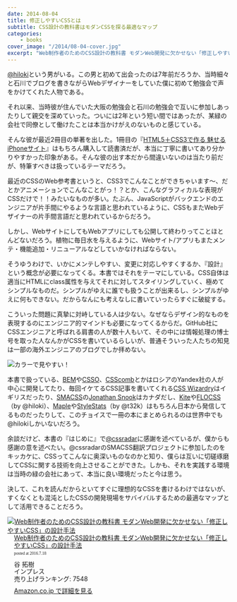 ```yaml
---
date: 2014-08-04
title: 修正しやすいCSSとは
subtitle: CSS設計の教科書はモダンCSSを探る最適なマップ
categories: 
    - books
cover_image: "/2014/08-04-cover.jpg"
excerpt: "Web制作者のためのCSS設計の教科書 モダンWeb開発に欠かせない「修正しやすいCSS」の設計手法"
---
```


[@hiloki](https://twitter.com/hiloki)という男がいる。この男と初めて出会ったのは7年前だろうか、当時細々と石川でブログを書きながらWebデザイナーをしていた僕に初めて勉強会で声をかけてくれた人物である。

それ以来、当時彼が住んでいた大阪の勉強会と石川の勉強会で互いに参加しあったりして親交を深めていった。ついには2年という短い間ではあったが、某緑の会社で同僚として働けたことは本当かけがえのないものと感じている。

そんな彼が最近2冊目の単著を出した。1冊目の『[HTML5＋CSS3で作る 魅せるiPhoneサイト](https://www.amazon.co.jp/dp/4899772750/?tag=warikiru-22)』はもちろん購入して読書済だが、本当に丁寧に書いてあり分かりやすかった印象がある。そんな彼の出す本だから間違いないのは当たり前だが、特筆すべきは扱っているテーマだろう。

最近のCSSのWeb参考書というと、CSS3でこんなことができちゃいます〜、だとかアニメーションでこんなことがっ！？とか、こんなグラフィカルな表現がCSSだけで！！みたいなものが多い。たぶん、JavaScriptがバックエンドのエンジニアが片手間にやるような言語と思われているように、CSSもまたWebデザイナーの片手間言語だと思われているからだろう。

しかし、WebサイトにしてもWebアプリにしても公開して終わりってことほとんどないだろう。植物に毎日水を与えるように、Webサイト/アプリもまたメンテ・機能追加・リニューアルなどしていかなければならない。

そうゆうわけで、いかにメンテしやすい、変更に対応しやすくするか、『設計』という概念が必要になってくる。本書ではそれをテーマにしている。CSS自体は適当にHTMLにclass属性を与えてそれに対してスタイリングしていく、極めてシンプルなものだ。シンプルがゆえに誰でも扱うことが出来るし、シンプルがゆえに何もできない。だからなんにも考えなしに書いていったらすぐに破綻する。

こういった問題に真摯に対峙している人は少ない。なぜならデザイン的なものを表現するのにエンジニア的マインドも必要になってくるからだ。GitHub社にCSSエンジニアと呼ばれる肩書の人が数十人もいて、その中には情報処理の博士号を取った人なんかがCSSを書いているらしいが、普通そういった人たちの知見は一部の海外エンジニアのブログでしか拝めない。

![カラーで見やすい！](/mol/images/2014/08-04-fig01.jpg)

本書で扱っている、[BEM](http://bem.info/)や[CSSO](http://css.github.io/csso/)、[CSScomb](http://csscomb.com/)とかはロシアのYandex社の人が中心に開発してたり、毎回イケてるCSS記事を書いてくれる[CSS Wizardry](http://csswizardry.com/)はイギリスだったり、[SMACSS](https://smacss.com/ja)の[Jonathan Snook](http://snook.ca/)はカナダだし、[Kite](https://github.com/hiloki/kitecss)や[FLOCSS](https://github.com/hiloki/flocss)（by @hiloki）、[Maple](https://github.com/t32k/maple)や[StyleStats](https://github.com/t32k/stylestats)（by @t32k）はもちろん日本から発信してるものだったりして、このチョイスで一冊の本にまとめられるのは世界中でも@hilokiしかいないだろう。

余談だけど、本書の『はじめに』で[@cssradar](https://twitter.com/cssradar)に感謝を述べているが、僕からも感謝の意を述べたい。@cssradarのSMACSS翻訳プロジェクトに参加したのをキッカケに、CSSってこんなに奥深いものなのかと知り、僕らは互いに切磋琢磨してCSSに関する技術を向上させることができた。しかも、それを実践する環境は当時の緑の会社にあって、本当に良い環境だったと今は思う。

決して、これを読んだからといてすぐに理想的なCSSを書けるわけではないが、すくなくとも混沌としたCSSの開発現場をサバイバルするための最適なマップとして活用できることだろう。

<div class="azlink-box"><div class="azlink-image" style="float:left"><a href="http://www.amazon.co.jp/exec/obidos/ASIN/B00M0ESXUI/warikiru-22/ref=nosim/" name="azlinklink" target="_blank" rel="nofollow"><img src="http://ecx.images-amazon.com/images/I/51nSEOKWSrL._SL160_.jpg" alt="Web制作者のためのCSS設計の教科書 モダンWeb開発に欠かせない「修正しやすいCSS」の設計手法" style="border:none" /></a></div><div class="azlink-info" style="float:left;margin-left:15px;line-height:120%"><div class="azlink-name" style="margin-bottom:10px;line-height:120%"><a href="http://www.amazon.co.jp/exec/obidos/ASIN/B00M0ESXUI/warikiru-22/ref=nosim/" name="azlinklink" target="_blank" rel="nofollow">Web制作者のためのCSS設計の教科書 モダンWeb開発に欠かせない「修正しやすいCSS」の設計手法</a><div class="azlink-powered-date" style="font-size:7pt;margin-top:5px;font-family:verdana;line-height:120%">posted at 2016.7.18</div></div><div class="azlink-detail">谷 拓樹<br />インプレス<br />売り上げランキング: 7548<br /></div><div class="azlink-review" style="margin-top:10px;margin-bottom:10px"></div><div class="azlink-link" style="margin-top:5px"><a href="http://www.amazon.co.jp/exec/obidos/ASIN/B00M0ESXUI/warikiru-22/ref=nosim/" target="_blank" rel="nofollow">Amazon.co.jp で詳細を見る</a></div></div><div class="azlink-footer" style="clear:left"></div></div>
